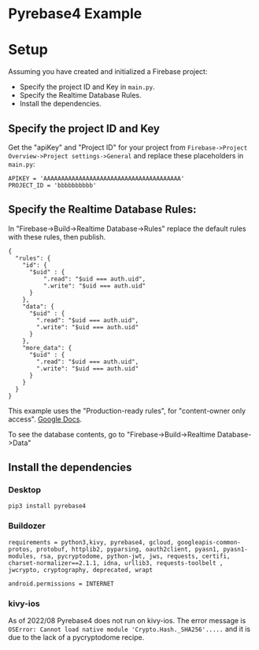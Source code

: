 Pyrebase4 Example
=================

# Setup

Assuming you have created and initialized a Firebase project:
 - Specify the project ID and Key in `main.py`.
 - Specify the Realtime Database Rules.
 - Install the dependencies.

## Specify the project ID and Key

Get the "apiKey" and "Project ID" for your project from `Firebase->Project Overview->Project settings->General` and replace these placeholders in `main.py`:
```
APIKEY = 'AAAAAAAAAAAAAAAAAAAAAAAAAAAAAAAAAAAAAAA'
PROJECT_ID = 'bbbbbbbbbb'
```

## Specify the Realtime Database Rules:

In "Firebase->Build->Realtime Database->Rules" replace the default rules with these rules, then publish.

```
{
  "rules": {
    "id": {	
      "$uid" : {
          ".read": "$uid === auth.uid",
    	  ".write": "$uid === auth.uid"
      }		
    },	
    "data": {	
      "$uid" : {
        ".read": "$uid === auth.uid",
    	".write": "$uid === auth.uid"
      }		
    },
    "more_data": {	
      "$uid" : {
    	".read": "$uid === auth.uid",
    	".write": "$uid === auth.uid"
      }		
    }	    
  }
}

```
This example uses the "Production-ready rules", for "content-owner only access".
[Google Docs](https://firebase.google.com/docs/rules/basics#content-owner_only_access).

To see the database contents, go to "Firebase->Build->Realtime Database->Data"

## Install the dependencies

### Desktop

```
pip3 install pyrebase4
```

### Buildozer

```
requirements = python3,kivy, pyrebase4, gcloud, googleapis-common-protos, protobuf, httplib2, pyparsing, oauth2client, pyasn1, pyasn1-modules, rsa, pycryptodome, python-jwt, jws, requests, certifi, charset-normalizer==2.1.1, idna, urllib3, requests-toolbelt , jwcrypto, cryptography, deprecated, wrapt

android.permissions = INTERNET
```

### kivy-ios

As of 2022/08 Pyrebase4 does not run on kivy-ios. The error message is `OSError: Cannot load native module 'Crypto.Hash._SHA256'.....` and it is due to the lack of a pycryptodome recipe.
